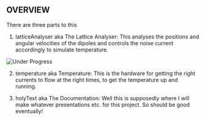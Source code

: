 OVERVIEW
--

There are three parts to this

1. latticeAnalyser aka The Lattice Analyser: This analyses the positions and angular velocities of the dipoles and controls the noise current accordingly to simulate temperature.

![Under Progress](latticeAnalyser/snapshot1.jpg "Proof of Concept: Screenshot")

2. temperature aka Temperature: This is the hardware for getting the right currents to flow at the right times, to get the temperature up and running.

3. holyText aka The Documentation: Well this is supposedly where I will make whatever presentations etc. for this project. So should be good eventually!